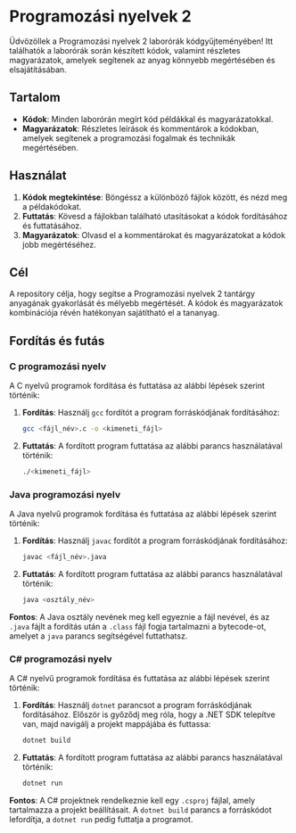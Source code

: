 # Programozási nyelvek 2

Üdvözöllek a Programozási nyelvek 2 laborórák kódgyűjteményében! Itt találhatók a laborórák során készített kódok, valamint részletes magyarázatok, amelyek segítenek az anyag könnyebb megértésében és elsajátításában.

## Tartalom

- **Kódok**: Minden laborórán megírt kód példákkal és magyarázatokkal.
- **Magyarázatok**: Részletes leírások és kommentárok a kódokban, amelyek segítenek a programozási fogalmak és technikák megértésében.

## Használat

1. **Kódok megtekintése**: Böngéssz a különböző fájlok között, és nézd meg a példakódokat.
2. **Futtatás**: Kövesd a fájlokban található utasításokat a kódok fordításához és futtatásához.
3. **Magyarázatok**: Olvasd el a kommentárokat és magyarázatokat a kódok jobb megértéséhez.

## Cél

A repository célja, hogy segítse a Programozási nyelvek 2 tantárgy anyagának gyakorlását és mélyebb megértését. A kódok és magyarázatok kombinációja révén hatékonyan sajátítható el a tananyag.

## Fordítás és futás

### C programozási nyelv

A C nyelvű programok fordítása és futtatása az alábbi lépések szerint történik:

1. **Fordítás**: Használj `gcc` fordítót a program forráskódjának fordításához:
    ```bash
    gcc <fájl_név>.c -o <kimeneti_fájl>
    ```
2. **Futtatás**: A fordított program futtatása az alábbi parancs használatával történik:
    ```bash
    ./<kimeneti_fájl>
    ```

### Java programozási nyelv

A Java nyelvű programok fordítása és futtatása az alábbi lépések szerint történik:

1. **Fordítás**: Használj `javac` fordítót a program forráskódjának fordításához:
    ```bash
    javac <fájl_név>.java
    ```
2. **Futtatás**: A fordított program futtatása az alábbi parancs használatával történik:
    ```bash
    java <osztály_név>
    ```

**Fontos**: A Java osztály nevének meg kell egyeznie a fájl nevével, és az `.java` fájlt a fordítás után a `.class` fájl fogja tartalmazni a bytecode-ot, amelyet a `java` parancs segítségével futtathatsz.

### C# programozási nyelv

A C# nyelvű programok fordítása és futtatása az alábbi lépések szerint történik:

1. **Fordítás**: Használj `dotnet` parancsot a program forráskódjának fordításához. Először is győződj meg róla, hogy a .NET SDK telepítve van, majd navigálj a projekt mappájába és futtassa:
    ```bash
    dotnet build
    ```

2. **Futtatás**: A fordított program futtatása az alábbi parancs használatával történik:
    ```bash
    dotnet run
    ```

**Fontos**: A C# projektnek rendelkeznie kell egy `.csproj` fájlal, amely tartalmazza a projekt beállításait. A `dotnet build` parancs a forráskódot lefordítja, a `dotnet run` pedig futtatja a programot.
